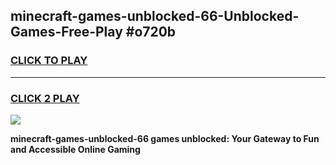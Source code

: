 
## minecraft-games-unblocked-66-Unblocked-Games-Free-Play #o720b
<h3>
<a href="https://us.freeplayer.one?title=minecraft-games-unblocked-66&ref=9M">CLICK TO PLAY</a></h3>
<hr>

<h3>
<a href="https://us.freeplayer.one?title=minecraft-games-unblocked-66&ref=9M">CLICK 2 PLAY</a>
  
</h3>

<a href="https://us.freeplayer.one?title=minecraft-games-unblocked-66&ref=9M"><img src="https://clearcache.store/games.png"></a>


**minecraft-games-unblocked-66 games unblocked: Your Gateway to Fun and Accessible Online Gaming**
